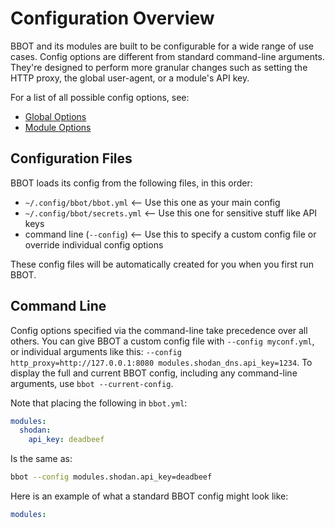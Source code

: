 # Configuration Overview

BBOT and its modules are built to be configurable for a wide range of use cases. Config options are different from standard command-line arguments. They're designed to perform more granular changes such as setting the HTTP proxy, the global user-agent, or a module's API key.

For a list of all possible config options, see:

- [Global Options](./global_options/)
- [Module Options](./module_options/)

## Configuration Files

BBOT loads its config from the following files, in this order:

- `~/.config/bbot/bbot.yml`     <-- Use this one as your main config
- `~/.config/bbot/secrets.yml`  <-- Use this one for sensitive stuff like API keys
- command line (`--config`)     <-- Use this to specify a custom config file or override individual config options

These config files will be automatically created for you when you first run BBOT.

## Command Line

Config options specified via the command-line take precedence over all others. You can give BBOT a custom config file with `--config myconf.yml`, or individual arguments like this: `--config http_proxy=http://127.0.0.1:8080 modules.shodan_dns.api_key=1234`. To display the full and current BBOT config, including any command-line arguments, use `bbot --current-config`.

Note that placing the following in `bbot.yml`:
```yaml
modules:
  shodan:
    api_key: deadbeef
```
Is the same as:
```bash
bbot --config modules.shodan.api_key=deadbeef
```

Here is an example of what a standard BBOT config might look like:
```yaml
modules:
  
```
